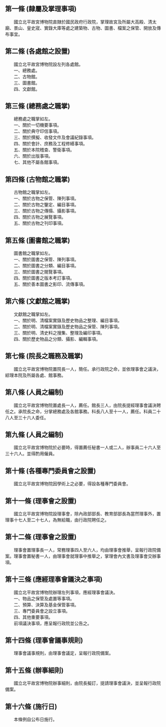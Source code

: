 第一條 (隸屬及掌理事項)
-----------------------
　　國立北平故宮博物院直隸於國民政府行政院，掌理故宮及所屬大高殿、清太廟、景山、皇史宬、實錄大庫等處之建築物、古物、圖書、檔案之保管、開放及傳布事宜。  


第二條 (各處館之設置)
---------------------
　　國立北平故宮博物院設左列各處館。  
　　一、總務處。  
　　二、古物館。  
　　三、圖書館。  
　　四、文獻館。  


第三條 (總務處之職掌)
---------------------
　　總務處之職掌如左。  
　　一、關於一切機要事項。  
　　二、關於典守印信事項。  
　　三、關於撰擬、收發文件及會議紀錄事項。  
　　四、關於會計、庶務及工程修繕事項。  
　　五、關於本院稽查、警衛事項。  
　　六、關於出版事項。  
　　七、其他不屬各館事項。  


第四條 (古物館之職掌)
---------------------
　　古物館之職掌如左。  
　　一、關於古物之保管、陳列事項。  
　　二、關於古物之鑒定、編目事項。  
　　三、關於古物之傳搨、攝影事項。  
　　四、關於古物之展覽事項。  
　　五、關於古物之刊印事項。  


第五條 (圖書館之職掌)
---------------------
　　圖書館之職掌如左。  
　　一、關於圖書之保管、陳列事項。  
　　二、關於圖書之分類、編目事項。  
　　三、關於圖書之閱覽事項。  
　　四、關於圖書之版本考訂事項。  
　　五、關於善本圖書之影印、流傳事項。  


第六條 (文獻館之職掌)
---------------------
　　文獻館之職掌如左。  
　　一、關於明、清檔案實錄及歷史物品之整理、編目事項。  
　　二、關於明、清檔案實錄及歷史物品之保管、陳列事項。  
　　三、關於明、清史料之搜集、整理及編印事項。  
　　四、關於歷史物品之分類、攝影、編輯事項。  


第七條 (院長之職務及職掌)
-------------------------
　　國立北平故宮博物院置院長一人，簡任。承行政院之命，並依理事會之議決，綜理本院及所屬各處、館事務。  


第八條 (人員之編制)
-------------------
　　國立北平故宮博物院置處長一人，薦任。館長三人，由院長提經理事會議決聘任之。承院長之命，分掌總務處及各館事務。科長八人至十一人，薦任。科員二十八人至三十六人委任。  


第九條 (人員之編制)
-------------------
　　國立北平故宮博物院於必要時，得置薦任秘書一人或二人，辦事員二十六人至三十六人。並得酌用僱員。  


第十條 (各種專門委員會之設置)
-----------------------------
　　國立北平故宮博物院因學術上之必要，得設各種專門委員會。  


第十一條 (理事會之設置)
-----------------------
　　國立北平故宮博物院設理事會，除內政部部長、教育部部長為當然理事外，置理事十七人至二十七人，為無給職，由行政院聘任之。  


第十二條 (理事會之設置)
-----------------------
　　理事會置理事長一人，常務理事四人至六人，均由理事會推舉，呈報行政院備案。理事會置秘書一人，由理事會就理事中推舉之，掌理會內文書及理事會交辦事項。  


第十三條 (應經理事會議決之事項)
-------------------------------
　　國立北平故宮博物院辦理左列事項，應經理事會議決。  
　　一、物品之保管及處置等事項。  
　　二、預算、決算及基金保管事項。  
　　三、專門委員會之設立事項。  
　　四、其他重要事項。  
　　前項議決事項，應呈報行政院並公告之。  


第十四條 (理事會議事規則)
-------------------------
　　理事會議事規則，由理事會議定，呈報行政院備案。  


第十五條 (辦事細則)
-------------------
　　國立北平故宮博物院辦事細則，由院長擬訂，提請理事會議決，並呈報行政院備案。  


第十六條 (施行日)
-----------------
　　本條例自公布日施行。